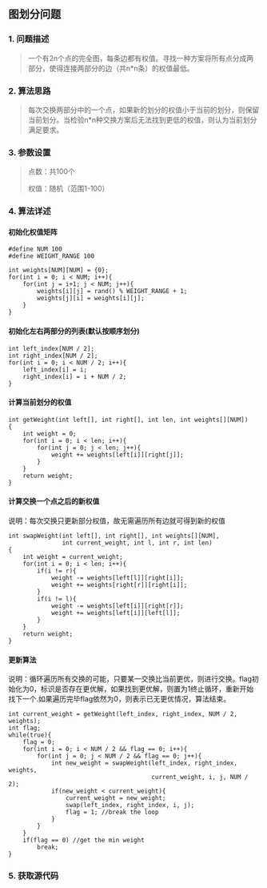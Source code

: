 ## 图划分问题

### 1. 问题描述
>一个有2n个点的完全图，每条边都有权值。寻找一种方案将所有点分成两部分，使得连接两部分的边（共n*n条）的权值最低。

### 2. 算法思路
>每次交换两部分中的一个点，如果新的划分的权值小于当前的划分，则保留当前划分。当检验n*n种交换方案后无法找到更低的权值，则认为当前划分满足要求。

### 3. 参数设置
>点数：共100个
>
>权值：随机（范围1-100）

### 4. 算法详述
#### 初始化权值矩阵
```
#define NUM 100
#define WEIGHT_RANGE 100

int weights[NUM][NUM] = {0};
for(int i = 0; i < NUM; i++){
    for(int j = i+1; j < NUM; j++){
        weights[i][j] = rand() % WEIGHT_RANGE + 1;
        weights[j][i] = weights[i][j];
    }
}
```

#### 初始化左右两部分的列表(默认按顺序划分)
```
int left_index[NUM / 2];
int right_index[NUM / 2];
for(int i = 0; i < NUM / 2; i++){
    left_index[i] = i;
    right_index[i] = i + NUM / 2;
}
```

#### 计算当前划分的权值
```
int getWeight(int left[], int right[], int len, int weights[][NUM])
{
    int weight = 0;
    for(int i = 0; i < len; i++){
        for(int j = 0; j < len; j++){
            weight += weights[left[i]][right[j]];
        }
    }
    return weight;
}
```

#### 计算交换一个点之后的新权值
说明：每次交换只更新部分权值，故无需遍历所有边就可得到新的权值

```
int swapWeight(int left[], int right[], int weights[][NUM],
               int current_weight, int l, int r, int len)
{
    int weight = current_weight;
    for(int i = 0; i < len; i++){
        if(i != r){
            weight -= weights[left[l]][right[i]];
            weight += weights[right[r]][right[i]];
        }
        if(i != l){
            weight -= weights[left[i]][right[r]];
            weight += weights[left[i]][left[l]];
        }
    }
    return weight;
}
```

#### 更新算法
说明：循环遍历所有交换的可能，只要某一交换比当前更优，则进行交换。flag初始化为0，标识是否存在更优解，如果找到更优解，则置为1终止循环，重新开始找下一个.如果遍历完毕flag依然为0，则表示已无更优情况，算法结束。

```
int current_weight = getWeight(left_index, right_index, NUM / 2, weights);
int flag;
while(true){
    flag = 0;
    for(int i = 0; i < NUM / 2 && flag == 0; i++){
        for(int j = 0; j < NUM / 2 && flag == 0; j++){
            int new_weight = swapWeight(left_index, right_index, weights, 
                                        current_weight, i, j, NUM / 2);
            if(new_weight < current_weight){
                current_weight = new_weight;
                swap(left_index, right_index, i, j);
                flag = 1; //break the loop
            }
        }
    }
    if(flag == 0) //get the min weight
    	break;
}
```
### 5. 获取源代码
```

```

